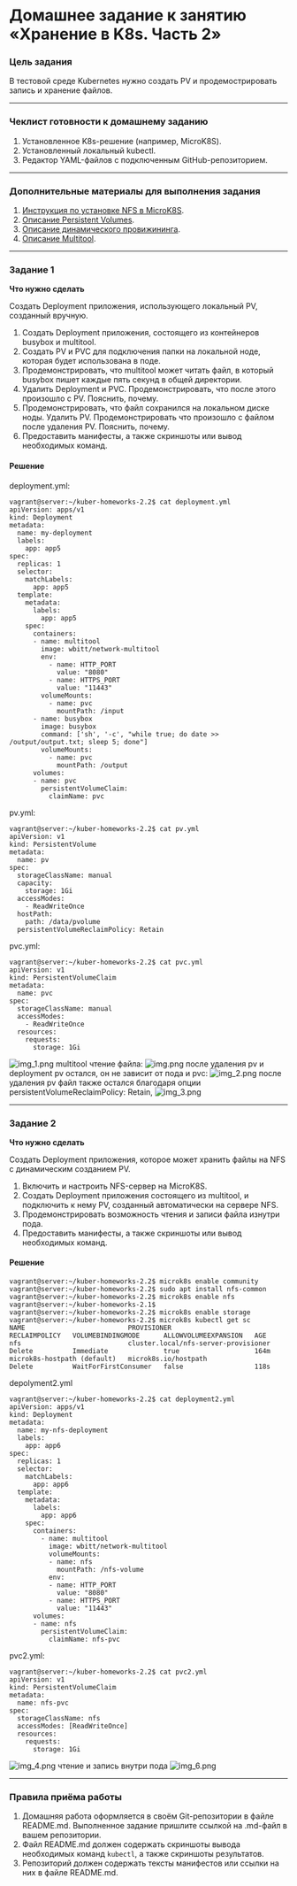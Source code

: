 # Домашнее задание к занятию «Хранение в K8s. Часть 2»

### Цель задания

В тестовой среде Kubernetes нужно создать PV и продемострировать запись и хранение файлов.

------

### Чеклист готовности к домашнему заданию

1. Установленное K8s-решение (например, MicroK8S).
2. Установленный локальный kubectl.
3. Редактор YAML-файлов с подключенным GitHub-репозиторием.

------

### Дополнительные материалы для выполнения задания

1. [Инструкция по установке NFS в MicroK8S](https://microk8s.io/docs/nfs). 
2. [Описание Persistent Volumes](https://kubernetes.io/docs/concepts/storage/persistent-volumes/). 
3. [Описание динамического провижининга](https://kubernetes.io/docs/concepts/storage/dynamic-provisioning/). 
4. [Описание Multitool](https://github.com/wbitt/Network-MultiTool).

------

### Задание 1

**Что нужно сделать**

Создать Deployment приложения, использующего локальный PV, созданный вручную.

1. Создать Deployment приложения, состоящего из контейнеров busybox и multitool.
2. Создать PV и PVC для подключения папки на локальной ноде, которая будет использована в поде.
3. Продемонстрировать, что multitool может читать файл, в который busybox пишет каждые пять секунд в общей директории. 
4. Удалить Deployment и PVC. Продемонстрировать, что после этого произошло с PV. Пояснить, почему.
5. Продемонстрировать, что файл сохранился на локальном диске ноды. Удалить PV.  Продемонстрировать что произошло с файлом после удаления PV. Пояснить, почему.
5. Предоставить манифесты, а также скриншоты или вывод необходимых команд.
#### Решение
deployment.yml:
```
vagrant@server:~/kuber-homeworks-2.2$ cat deployment.yml
apiVersion: apps/v1
kind: Deployment
metadata:
  name: my-deployment
  labels:
    app: app5
spec:
  replicas: 1
  selector:
    matchLabels:
      app: app5
  template:
    metadata:
      labels:
        app: app5
    spec:
      containers:
      - name: multitool
        image: wbitt/network-multitool
        env:
          - name: HTTP_PORT
            value: "8080"
          - name: HTTPS_PORT
            value: "11443"
        volumeMounts:
          - name: pvc
            mountPath: /input
      - name: busybox
        image: busybox
        command: ['sh', '-c', "while true; do date >> /output/output.txt; sleep 5; done"]
        volumeMounts:
          - name: pvc
            mountPath: /output
      volumes:
      - name: pvc
        persistentVolumeClaim:
          claimName: pvc
```
pv.yml:
```
vagrant@server:~/kuber-homeworks-2.2$ cat pv.yml
apiVersion: v1
kind: PersistentVolume
metadata:
  name: pv
spec:
  storageClassName: manual
  capacity:
    storage: 1Gi
  accessModes:
    - ReadWriteOnce
  hostPath:
    path: /data/pvolume
  persistentVolumeReclaimPolicy: Retain
```
pvc.yml:
```
vagrant@server:~/kuber-homeworks-2.2$ cat pvc.yml
apiVersion: v1
kind: PersistentVolumeClaim
metadata:
  name: pvc
spec:
  storageClassName: manual
  accessModes:
    - ReadWriteOnce
  resources:
    requests:
      storage: 1Gi
```

![img_1.png](img_1.png)
multitool чтение файла:
![img.png](img.png)
после удаления pv и deployment pv остался, он не зависит от пода и pvc:
![img_2.png](img_2.png)
после удаления pv файл также остался благодаря опции persistentVolumeReclaimPolicy: Retain, 
![img_3.png](img_3.png)

------

### Задание 2

**Что нужно сделать**

Создать Deployment приложения, которое может хранить файлы на NFS с динамическим созданием PV.

1. Включить и настроить NFS-сервер на MicroK8S.
2. Создать Deployment приложения состоящего из multitool, и подключить к нему PV, созданный автоматически на сервере NFS.
3. Продемонстрировать возможность чтения и записи файла изнутри пода. 
4. Предоставить манифесты, а также скриншоты или вывод необходимых команд.
#### Решение

```
vagrant@server:~/kuber-homeworks-2.2$ microk8s enable community
vagrant@server:~/kuber-homeworks-2.2$ sudo apt install nfs-common
vagrant@server:~/kuber-homeworks-2.2$ microk8s enable nfs
vagrant@server:~/kuber-homeworks-2.1$
vagrant@server:~/kuber-homeworks-2.2$ microk8s enable storage
vagrant@server:~/kuber-homeworks-2.2$ microk8s kubectl get sc
NAME                          PROVISIONER                            RECLAIMPOLICY   VOLUMEBINDINGMODE      ALLOWVOLUMEEXPANSION   AGE
nfs                           cluster.local/nfs-server-provisioner   Delete          Immediate              true                   164m
microk8s-hostpath (default)   microk8s.io/hostpath                   Delete          WaitForFirstConsumer   false                  118s
```
depolyment2.yml
```
vagrant@server:~/kuber-homeworks-2.2$ cat deployment2.yml
apiVersion: apps/v1
kind: Deployment
metadata:
  name: my-nfs-deployment
  labels:
    app: app6
spec:
  replicas: 1
  selector:
    matchLabels:
      app: app6
  template:
    metadata:
      labels:
        app: app6
    spec:
      containers:
        - name: multitool
          image: wbitt/network-multitool
          volumeMounts:
          - name: nfs
            mountPath: /nfs-volume
          env:
          - name: HTTP_PORT
            value: "8080"
          - name: HTTPS_PORT
            value: "11443"
      volumes:
      - name: nfs
        persistentVolumeClaim:
          claimName: nfs-pvc
```
pvc2.yml:
```
vagrant@server:~/kuber-homeworks-2.2$ cat pvc2.yml
apiVersion: v1
kind: PersistentVolumeClaim
metadata:
  name: nfs-pvc
spec:
  storageClassName: nfs
  accessModes: [ReadWriteOnce]
  resources:
    requests:
      storage: 1Gi
```
![img_4.png](img_4.png)
чтение и запись внутри пода
![img_6.png](img_6.png)

------

### Правила приёма работы

1. Домашняя работа оформляется в своём Git-репозитории в файле README.md. Выполненное задание пришлите ссылкой на .md-файл в вашем репозитории.
2. Файл README.md должен содержать скриншоты вывода необходимых команд `kubectl`, а также скриншоты результатов.
3. Репозиторий должен содержать тексты манифестов или ссылки на них в файле README.md.